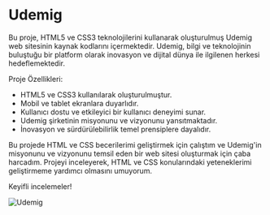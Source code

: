 # Udemig

Bu proje, HTML5 ve CSS3 teknolojilerini kullanarak oluşturulmuş Udemig web sitesinin kaynak kodlarını içermektedir. Udemig, bilgi ve teknolojinin buluştuğu bir platform olarak inovasyon ve dijital dünya ile ilgilenen herkesi hedeflemektedir.

Proje Özellikleri:
- HTML5 ve CSS3 kullanılarak oluşturulmuştur.
- Mobil ve tablet ekranlara duyarlıdır.
- Kullanıcı dostu ve etkileyici bir kullanıcı deneyimi sunar.
- Udemig şirketinin misyonunu ve vizyonunu yansıtmaktadır.
- İnovasyon ve sürdürülebilirlik temel prensiplere dayalıdır.

Bu projede HTML ve CSS becerilerimi geliştirmek için çalıştım ve Udemig'in misyonunu ve vizyonunu temsil eden bir web sitesi oluşturmak için çaba harcadım. Projeyi inceleyerek, HTML ve CSS konularındaki yeteneklerimi geliştirmeme yardımcı olmasını umuyorum.

Keyifli incelemeler!

![Udemig](https://github.com/yavuzssdemir/Udemig/assets/111619682/e4ec7d75-97e8-4273-b89b-0f3b7d905583)
